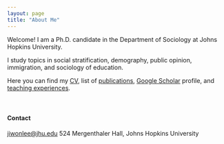 ```yaml
---
layout: page
title: "About Me"
---
```


Welcome! I am a Ph.D. candidate in the Department of Sociology at Johns Hopkins University. <br>

I study topics in  social stratification, demography, public opinion, immigration, and sociology of education. 

Here you can find my [CV](http://jiwonlee.net/cv_jiwonlee.pdf), list of [publications](http://jiwonlee.net/research/), [Google Scholar](https://scholar.google.com/citations?user=nszIX_sAAAAJ&hl=en) profile, and [teaching experiences](https://jiwonlee.net/about/). 
<br/>
<br/>
<br/>
#### Contact
<jiwonlee@jhu.edu> 
524 Mergenthaler Hall, Johns Hopkins University
